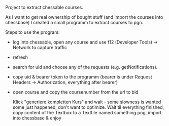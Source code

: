 Project to extract chessable courses.

As I want to get real ownership of bought stuff (and import the courses into chessbase) I created a small programm to extract courses to pgn.

Steps to use the program:
* log into chessable, open any course and use f12 (Developer Tools) -> Network to capture traffic
* refresh
* search for uid and choose any of the requests (e.g. getNotifications).
* copy uid & bearer token to the programm (bearer is under Request Headers -> Authorization, everything after bearer)
* open course and copy the coursenumber from the url to bid

  Klick "generiere kompletten Kurs" and wait - some slowness is wanted some just happened, don't want to optimize.
  Wait til everything finished, copy content of the Textbox to a Textfile named something.png, import into chessbase & enjoy
